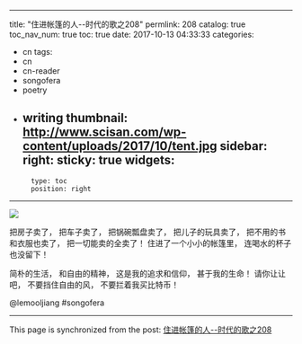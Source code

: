 
---
title: "住进帐篷的人--时代的歌之208"
permlink: 208
catalog: true
toc_nav_num: true
toc: true
date: 2017-10-13 04:33:33
categories:
- cn
tags:
- cn
- cn-reader
- songofera
- poetry
- writing
thumbnail: http://www.scisan.com/wp-content/uploads/2017/10/tent.jpg
sidebar:
    right:
        sticky: true
widgets:
    -
        type: toc
        position: right
---


![](http://www.scisan.com/wp-content/uploads/2017/10/tent.jpg)

把房子卖了，
把车子卖了，
把锅碗瓢盘卖了，
把儿子的玩具卖了，
把不用的书和衣服也卖了，
把一切能卖的全卖了！
住进了一个小小的帐篷里，
连喝水的杯子也没留下！

简朴的生活，
和自由的精神，
这是我的追求和信仰，
甚于我的生命！
请你让让吧，
不要挡住自由的风，
不要拦着我买比特币！

@lemooljiang #songofera

- - -

This page is synchronized from the post: [住进帐篷的人--时代的歌之208](https://steemit.com/@lemooljiang/208)
